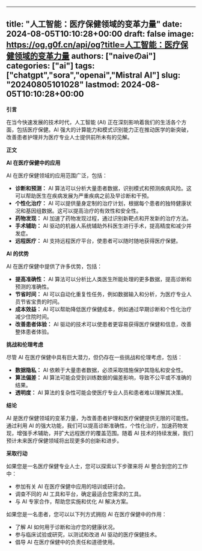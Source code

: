 
---
title: "人工智能：医疗保健领域的变革力量"
date: 2024-08-05T10:10:28+00:00
draft: false
image: https://og.g0f.cn/api/og?title=人工智能：医疗保健领域的变革力量
authors: ["naiveのai"]
categories: ["ai"]
tags: ["chatgpt","sora","openai","Mistral AI"]
slug: "20240805101028"
lastmod: 2024-08-05T10:10:28+00:00
---
**引言**

在当今快速发展的技术时代，人工智能 (AI) 正在深刻影响着我们的生活各个方面，包括医疗保健。AI 强大的计算能力和模式识别能力正在推动医学的新突破，改善患者护理并为医疗专业人士提供前所未有的见解。

**正文**

**AI 在医疗保健中的应用**

AI 在医疗保健领域的应用范围广泛，包括：

* **诊断和预测：** AI 算法可以分析大量患者数据，识别模式和预测疾病风险。这可以帮助医生在疾病发展为严重疾病之前及早诊断和干预。
* **个性化治疗：** AI 可以提供量身定制的治疗计划，根据每个患者的独特健康状况和基因组数据。这可以提高治疗的有效性和安全性。
* **药物发现：** AI 加速了药物发现过程，通过识别新靶点和开发新的治疗方法。
* **手术辅助：** AI 驱动的机器人系统辅助外科医生进行手术，提高精度和减少并发症。
* **远程医疗：** AI 支持远程医疗平台，使患者可以随时随地获得医疗保健。

**AI 的优势**

AI 在医疗保健中提供了许多优势，包括：

* **提高准确性：** AI 算法可以分析比人类医生所能处理的更多数据，提高诊断和预测的准确性。
* **节省时间：** AI 可以自动化重复性任务，例如数据输入和分析，为医疗专业人员节省宝贵的时间。
* **成本效益：** AI 可以帮助降低医疗保健成本，例如通过早期诊断和个性化治疗减少住院时间。
* **改善患者体验：** AI 驱动的技术可以使患者更容易获得医疗保健和信息，改善整体患者体验。

**挑战和伦理考虑**

尽管 AI 在医疗保健中具有巨大潜力，但仍存在一些挑战和伦理考虑，包括：

* **数据隐私：** AI 依赖于大量患者数据，必须采取措施保护其隐私和安全性。
* **算法偏差：** AI 算法可能会受到训练数据的偏差影响，导致不公平或不准确的结果。
* **透明度：** AI 算法的复杂性可能会使医疗专业人员和患者难以理解其决策。

**结论**

AI 是医疗保健领域的变革力量，为改善患者护理和医疗保健提供无限的可能性。通过利用 AI 的强大功能，我们可以提高诊断准确性，个性化治疗，加速药物发现，增强手术辅助，并扩大远程医疗的覆盖范围。随着 AI 技术的持续发展，我们预计未来医疗保健领域将出现更多的创新和进步。

**采取行动**

如果您是一名医疗保健专业人士，您可以探索以下步骤来将 AI 整合到您的工作中：

* 参加有关 AI 在医疗保健中应用的培训或研讨会。
* 调查不同的 AI 工具和平台，确定最适合您需求的工具。
* 与 AI 专家合作，帮助您实施和优化 AI 解决方案。

如果您是一名患者，您可以以下列方式拥抱 AI 在医疗保健中的作用：

* 了解 AI 如何用于诊断和治疗您的健康状况。
* 参与临床试验或研究，以测试和改进 AI 驱动的医疗保健技术。
* 倡导 AI 在医疗保健中的负责任和道德使用。